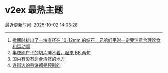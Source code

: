 # v2ex 最热主题

最近更新时间: 2025-10-02 14:03:28

--- 
1. [撒尿时排出了一块直径在 10-12mm 的结石，兄弟们平时一定要注意合理饮食和运动啊](https://www.v2ex.com/t/1163103) 
2. [半夜刷户子的切片睡不着，起来 BB 两句](https://www.v2ex.com/t/1163102) 
3. [国内有没有适合清修的地方](https://www.v2ex.com/t/1163111) 
4. [连街边的煎饼都是预制的](https://www.v2ex.com/t/1163112) 
